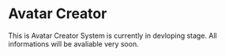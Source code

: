 # Avatar Creator

This is Avatar Creator System is currently in devloping stage.
All informations will be avaliable very soon.


